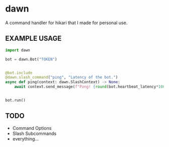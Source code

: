# dawn
A command handler for hikari that I made for personal use.

## EXAMPLE USAGE  

```python
import dawn

bot = dawn.Bot("TOKEN")


@bot.include
@dawn.slash_command("ping", "Latency of the bot.")
async def ping(context: dawn.SlashContext) -> None:
    await context.send_message(f"Pong! {round(bot.heartbeat_latency*1000,2)}")


bot.run()
```

## TODO

* Command Options
* Slash Subcommands
* everything...